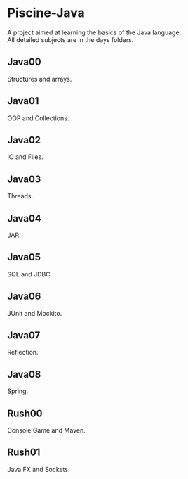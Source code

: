 # Piscine-Java
A project aimed at learning the basics of the Java language. </br>
All detailed subjects are in the days folders. </br>

## Java00
Structures and arrays. </br>
## Java01
OOP and Collections. </br>
## Java02
IO and Files. </br>
## Java03
Threads. </br>
## Java04
JAR. </br>
## Java05
SQL and JDBC. </br>
## Java06
JUnit and Mockito. </br>
## Java07
Reflection. </br>
## Java08
Spring. </br>
## Rush00
Console Game and Maven. </br>
## Rush01
Java FX and Sockets. </br>
